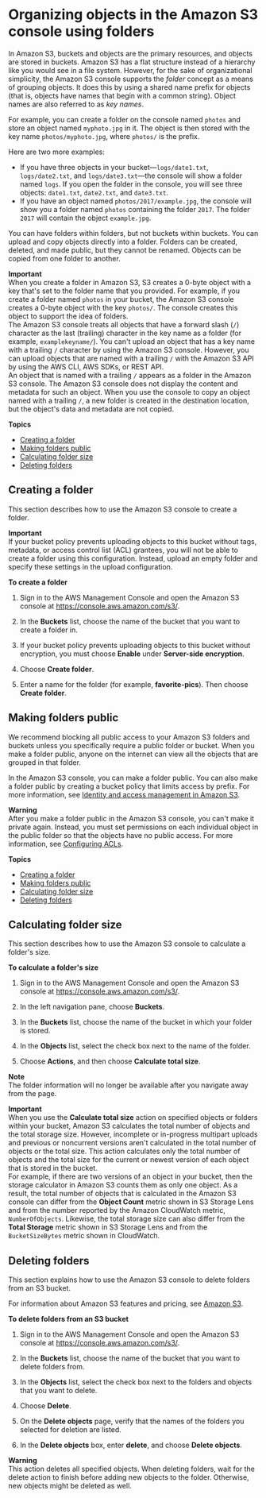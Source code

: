 # Organizing objects in the Amazon S3 console using folders<a name="using-folders"></a>

In Amazon S3, buckets and objects are the primary resources, and objects are stored in buckets\. Amazon S3 has a flat structure instead of a hierarchy like you would see in a file system\. However, for the sake of organizational simplicity, the Amazon S3 console supports the *folder* concept as a means of grouping objects\. It does this by using a shared name prefix for objects \(that is, objects have names that begin with a common string\)\. Object names are also referred to as *key names*\.

For example, you can create a folder on the console named `photos` and store an object named `myphoto.jpg` in it\. The object is then stored with the key name `photos/myphoto.jpg`, where `photos/` is the prefix\.

Here are two more examples: 
+ If you have three objects in your bucket—`logs/date1.txt`, `logs/date2.txt`, and `logs/date3.txt`—the console will show a folder named `logs`\. If you open the folder in the console, you will see three objects: `date1.txt`, `date2.txt`, and `date3.txt`\.
+ If you have an object named `photos/2017/example.jpg`, the console will show you a folder named `photos` containing the folder `2017`\. The folder `2017` will contain the object `example.jpg`\.

You can have folders within folders, but not buckets within buckets\. You can upload and copy objects directly into a folder\. Folders can be created, deleted, and made public, but they cannot be renamed\. Objects can be copied from one folder to another\. 

**Important**  
When you create a folder in Amazon S3, S3 creates a 0\-byte object with a key that's set to the folder name that you provided\. For example, if you create a folder named `photos` in your bucket, the Amazon S3 console creates a 0\-byte object with the key `photos/`\. The console creates this object to support the idea of folders\.   
The Amazon S3 console treats all objects that have a forward slash \(`/`\) character as the last \(trailing\) character in the key name as a folder \(for example, `examplekeyname/`\)\. You can't upload an object that has a key name with a trailing `/` character by using the Amazon S3 console\. However, you can upload objects that are named with a trailing `/` with the Amazon S3 API by using the AWS CLI, AWS SDKs, or REST API\.   
An object that is named with a trailing `/` appears as a folder in the Amazon S3 console\. The Amazon S3 console does not display the content and metadata for such an object\. When you use the console to copy an object named with a trailing `/`, a new folder is created in the destination location, but the object's data and metadata are not copied\. 

**Topics**
+ [Creating a folder](#create-folder)
+ [Making folders public](#public-folders)
+ [Calculating folder size](#calculate-folder)
+ [Deleting folders](#delete-folders)

## Creating a folder<a name="create-folder"></a>

This section describes how to use the Amazon S3 console to create a folder\.

**Important**  
If your bucket policy prevents uploading objects to this bucket without tags, metadata, or access control list \(ACL\) grantees, you will not be able to create a folder using this configuration\. Instead, upload an empty folder and specify these settings in the upload configuration\.

**To create a folder**

1. Sign in to the AWS Management Console and open the Amazon S3 console at [https://console\.aws\.amazon\.com/s3/](https://console.aws.amazon.com/s3/)\.

1. In the **Buckets** list, choose the name of the bucket that you want to create a folder in\.

1. If your bucket policy prevents uploading objects to this bucket without encryption, you must choose **Enable** under **Server\-side encryption**\.

1. Choose **Create folder**\.

1. Enter a name for the folder \(for example, **favorite\-pics**\)\. Then choose **Create folder**\.

## Making folders public<a name="public-folders"></a>

We recommend blocking all public access to your Amazon S3 folders and buckets unless you specifically require a public folder or bucket\. When you make a folder public, anyone on the internet can view all the objects that are grouped in that folder\. 

In the Amazon S3 console, you can make a folder public\. You can also make a folder public by creating a bucket policy that limits access by prefix\. For more information, see [Identity and access management in Amazon S3](s3-access-control.md)\. 

**Warning**  
After you make a folder public in the Amazon S3 console, you can't make it private again\. Instead, you must set permissions on each individual object in the public folder so that the objects have no public access\. For more information, see [Configuring ACLs](managing-acls.md)\.

**Topics**
+ [Creating a folder](#create-folder)
+ [Making folders public](#public-folders)
+ [Calculating folder size](#calculate-folder)
+ [Deleting folders](#delete-folders)

## Calculating folder size<a name="calculate-folder"></a>

This section describes how to use the Amazon S3 console to calculate a folder's size\.

**To calculate a folder's size**

1. Sign in to the AWS Management Console and open the Amazon S3 console at [https://console\.aws\.amazon\.com/s3/](https://console.aws.amazon.com/s3/)\.

1. In the left navigation pane, choose **Buckets**\.

1. In the **Buckets** list, choose the name of the bucket in which your folder is stored\.

1. In the **Objects** list, select the check box next to the name of the folder\.

1. Choose **Actions**, and then choose **Calculate total size**\.

**Note**  
 The folder information will no longer be available after you navigate away from the page\.

**Important**  
When you use the **Calculate total size** action on specified objects or folders within your bucket, Amazon S3 calculates the total number of objects and the total storage size\. However, incomplete or in\-progress multipart uploads and previous or noncurrent versions aren't calculated in the total number of objects or the total size\. This action calculates only the total number of objects and the total size for the current or newest version of each object that is stored in the bucket\.  
For example, if there are two versions of an object in your bucket, then the storage calculator in Amazon S3 counts them as only one object\. As a result, the total number of objects that is calculated in the Amazon S3 console can differ from the **Object Count** metric shown in S3 Storage Lens and from the number reported by the Amazon CloudWatch metric, `NumberOfObjects`\. Likewise, the total storage size can also differ from the **Total Storage** metric shown in S3 Storage Lens and from the `BucketSizeBytes` metric shown in CloudWatch\.

## Deleting folders<a name="delete-folders"></a>

This section explains how to use the Amazon S3 console to delete folders from an S3 bucket\. 

For information about Amazon S3 features and pricing, see [Amazon S3](https://aws.amazon.com/s3/)\.



**To delete folders from an S3 bucket**

1. Sign in to the AWS Management Console and open the Amazon S3 console at [https://console\.aws\.amazon\.com/s3/](https://console.aws.amazon.com/s3/)\.

1. In the **Buckets** list, choose the name of the bucket that you want to delete folders from\.

1. In the **Objects** list, select the check box next to the folders and objects that you want to delete\.

1. Choose **Delete**\.

1. On the **Delete objects** page, verify that the names of the folders you selected for deletion are listed\.

1. In the **Delete objects** box, enter **delete**, and choose **Delete objects**\.

**Warning**  
This action deletes all specified objects\. When deleting folders, wait for the delete action to finish before adding new objects to the folder\. Otherwise, new objects might be deleted as well\.